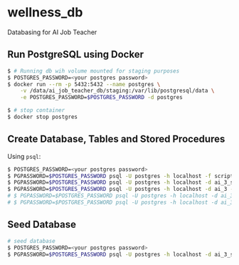 # wellness_db

Databasing for AI Job Teacher

## Run PostgreSQL using Docker

```bash
$ # Running db wih volume mounted for staging purposes
$ POSTGRES_PASSWORD=<your postgres password>
$ docker run --rm -p 5432:5432 --name postgres \
    -v /data/ai_job_teacher_db/staging:/var/lib/postgresql/data \
    -e POSTGRES_PASSWORD=$POSTGRES_PASSWORD -d postgres

$ # stop container
$ docker stop postgres
```

## Create Database, Tables and Stored Procedures

Using `psql`:

```bash
$ POSTGRES_PASSWORD=<your postgres password>
$ PGPASSWORD=$POSTGRES_PASSWORD psql -U postgres -h localhost -f scripts/create_db.sql
$ PGPASSWORD=$POSTGRES_PASSWORD psql -U postgres -h localhost -d ai_3_staging -f scripts/create_tables.sql
$ PGPASSWORD=$POSTGRES_PASSWORD psql -U postgres -h localhost -d ai_3 -f scripts/create_tables.sql
# $ PGPASSWORD=$POSTGRES_PASSWORD psql -U postgres -h localhost -d ai_3_staging -f scripts/create_procedures.sql
# $ PGPASSWORD=$POSTGRES_PASSWORD psql -U postgres -h localhost -d ai_3 -f scripts/create_procedures.sql
```

## Seed Database

```bash
# seed database
$ POSTGRES_PASSWORD=<your postgres password>
$ PGPASSWORD=$POSTGRES_PASSWORD psql -U postgres -h localhost -d ai_3_staging -f scripts/seed_db.sql
```

